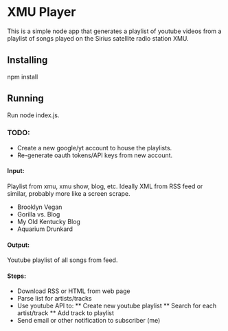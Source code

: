 # XMU Player

This is a simple node app that generates a playlist of youtube videos from a playlist of songs played on the Sirius
satellite radio station XMU.

## Installing

npm install

## Running

Run node index.js.

### TODO:

* Create a new google/yt account to house the playlists.
* Re-generate oauth tokens/API keys from new account.

#### Input:

Playlist from xmu, xmu show, blog, etc. Ideally XML from RSS feed or similar, probably more like a screen scrape.
* Brooklyn Vegan
* Gorilla vs. Blog
* My Old Kentucky Blog
* Aquarium Drunkard

#### Output:

Youtube playlist of all songs from feed.

#### Steps:

* Download RSS or HTML from web page
* Parse list for artists/tracks
* Use youtube API to:
** Create new youtube playlist
** Search for each artist/track
** Add track to playlist
* Send email or other notification to subscriber (me)
